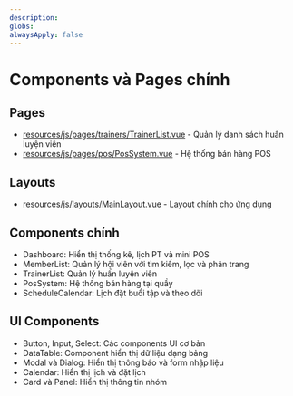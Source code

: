 ```yaml
---
description: 
globs: 
alwaysApply: false
---
```

# Components và Pages chính

## Pages
- [resources/js/pages/trainers/TrainerList.vue](mdc:resources/js/pages/trainers/TrainerList.vue) - Quản lý danh sách huấn luyện viên
- [resources/js/pages/pos/PosSystem.vue](mdc:resources/js/pages/pos/PosSystem.vue) - Hệ thống bán hàng POS

## Layouts
- [resources/js/layouts/MainLayout.vue](mdc:resources/js/layouts/MainLayout.vue) - Layout chính cho ứng dụng

## Components chính
- Dashboard: Hiển thị thống kê, lịch PT và mini POS
- MemberList: Quản lý hội viên với tìm kiếm, lọc và phân trang
- TrainerList: Quản lý huấn luyện viên
- PosSystem: Hệ thống bán hàng tại quầy
- ScheduleCalendar: Lịch đặt buổi tập và theo dõi

## UI Components
- Button, Input, Select: Các components UI cơ bản
- DataTable: Component hiển thị dữ liệu dạng bảng
- Modal và Dialog: Hiển thị thông báo và form nhập liệu
- Calendar: Hiển thị lịch và đặt lịch
- Card và Panel: Hiển thị thông tin nhóm
